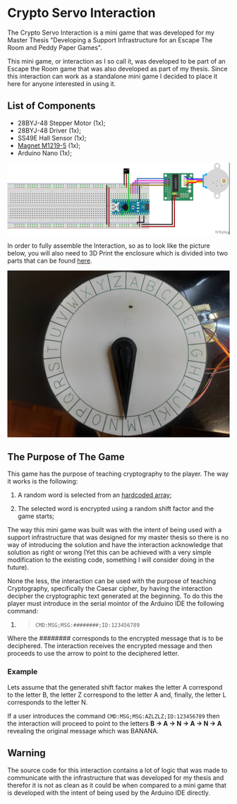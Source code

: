 # Crypto Servo Interaction

The Crypto Servo Interaction is a mini game that was developed for my Master Thesis "Developing a Support Infrastructure for an Escape The Room and Peddy Paper Games".

This mini game, or interaction as I so call it, was developed to be part of an Escape the Room game that was also developed as part of my thesis. Since this interaction can work as a standalone mini game I decided to place it here for anyone interested in using it.

## List of Components

- 28BYJ-48 Stepper Motor (1x);
- 28BYJ-48 Driver (1x);
- SS49E Hall Sensor (1x);
- [Magnet M1219-5](https://www.ptrobotics.com/sensor-hall/929-magnet-m1219-5-neodyium-iron-boron.html) (1x);
- Arduino Nano (1x);

![Electrical Diagram](images/WiringDiagram.jpg)

In order to fully assemble the Interaction, so as to look like the picture below, you will also need to 3D Print the enclosure which is divided into two parts that can be found [here](enclosure/).

![Assembled Interaction](images/AssembledInteraction.jpg)

## The Purpose of The Game

This game has the purpose of teaching cryptography to the player. The way it works is the following:

1. A random word is selected from an [hardcoded array](https://github.com/pmsmm/Crypto-Servo-Interaction/blob/a2b44304d0d30496c4fe41aaf888da554f806926/CryptoServoInteraction.ino#L8);

2. The selected word is encrypted using a random shift factor and the game starts;

The way this mini game was built was with the intent of being used with a support infrastructure that was designed for my master thesis so there is no way of introducing the solution and have the interaction acknowledge that solution as right or wrong (Yet this can be achieved with a very simple modification to the existing code, something I will consider doing in the future).

None the less, the interaction can be used with the purpose of teaching Cryptography, specifically the Caesar cipher, by having the interaction decipher the cryptographic text generated at the beginning. To do this the player must introduce in the serial mointor of the Arduino IDE the following command:

1. > `CMD:MSG;MSG:########;ID:123456789`

Where the ######## corresponds to the encrypted message that is to be deciphered. The interaction receives the encrypted message and then proceeds to use the arrow to point to the deciphered letter.

### Example

Lets assume that the generated shift factor makes the letter A correspond to the letter B, the letter Z correspond to the letter A and, finally, the letter L corresponds to the letter N. 

If a user introduces the command `CMD:MSG;MSG:AZLZLZ;ID:123456789` then the interaction will proceed to point to the letters **B -> A -> N -> A -> N -> A** revealing the original message which was BANANA.

## Warning

The source code for this interaction contains a lot of logic that was made to communicate with the infrastructure that was developed for my thesis and therefor it is not as clean as it could be when compared to a mini game that is developed with the intent of being used by the Arduino IDE directly.
